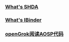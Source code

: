 
### [What's SHDA](shda.md)
### [What's IBinder](ibinder.md)

### [openGrok阅读AOSP代码](env/opengrok.md)
